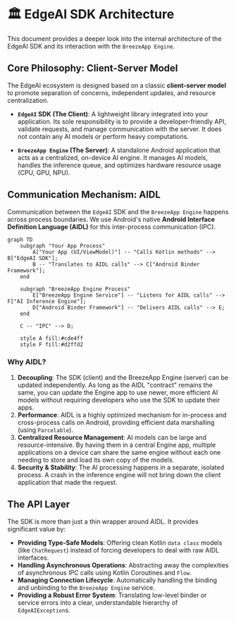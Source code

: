 # 🏛️ EdgeAI SDK Architecture

This document provides a deeper look into the internal architecture of the EdgeAI SDK and its interaction with the `BreezeApp Engine`.

## Core Philosophy: Client-Server Model

The EdgeAI ecosystem is designed based on a classic **client-server model** to promote separation of concerns, independent updates, and resource centralization.

-   **`EdgeAI` SDK (The Client)**: A lightweight library integrated into your application. Its sole responsibility is to provide a developer-friendly API, validate requests, and manage communication with the server. It does not contain any AI models or perform heavy computations.

-   **`BreezeApp Engine` (The Server)**: A standalone Android application that acts as a centralized, on-device AI engine. It manages AI models, handles the inference queue, and optimizes hardware resource usage (CPU, GPU, NPU).

## Communication Mechanism: AIDL

Communication between the `EdgeAI` SDK and the `BreezeApp Engine` happens across process boundaries. We use Android's native **Android Interface Definition Language (AIDL)** for this inter-process communication (IPC).

```mermaid
graph TD
    subgraph "Your App Process"
        A["Your App (UI/ViewModel)"] -- "Calls Kotlin methods" --> B["EdgeAI SDK"];
        B -- "Translates to AIDL calls" --> C["Android Binder Framework"];
    end

    subgraph "BreezeApp Engine Process"
        E["BreezeApp Engine Service"] -- "Listens for AIDL calls" --> F["AI Inference Engine"];
        D["Android Binder Framework"] -- "Delivers AIDL calls" --> E;
    end

    C -- "IPC" --> D;

    style A fill:#cde4ff
    style F fill:#d2ffd2
```

### Why AIDL?

1.  **Decoupling**: The SDK (client) and the BreezeApp Engine (server) can be updated independently. As long as the AIDL "contract" remains the same, you can update the Engine app to use newer, more efficient AI models without requiring developers who use the SDK to update their apps.
2.  **Performance**: AIDL is a highly optimized mechanism for in-process and cross-process calls on Android, providing efficient data marshalling (using `Parcelable`).
3.  **Centralized Resource Management**: AI models can be large and resource-intensive. By having them in a central Engine app, multiple applications on a device can share the same engine without each one needing to store and load its own copy of the models.
4.  **Security & Stability**: The AI processing happens in a separate, isolated process. A crash in the inference engine will not bring down the client application that made the request.

## The API Layer

The SDK is more than just a thin wrapper around AIDL. It provides significant value by:

-   **Providing Type-Safe Models**: Offering clean Kotlin `data class` models (like `ChatRequest`) instead of forcing developers to deal with raw AIDL interfaces.
-   **Handling Asynchronous Operations**: Abstracting away the complexities of asynchronous IPC calls using Kotlin Coroutines and `Flow`.
-   **Managing Connection Lifecycle**: Automatically handling the binding and unbinding to the `BreezeApp Engine` service.
-   **Providing a Robust Error System**: Translating low-level binder or service errors into a clear, understandable hierarchy of `EdgeAIException`s. 